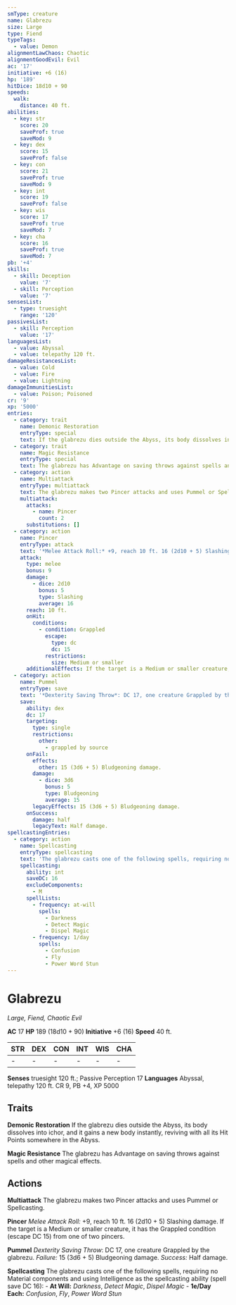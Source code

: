 ```yaml
---
smType: creature
name: Glabrezu
size: Large
type: Fiend
typeTags:
  - value: Demon
alignmentLawChaos: Chaotic
alignmentGoodEvil: Evil
ac: '17'
initiative: +6 (16)
hp: '189'
hitDice: 18d10 + 90
speeds:
  walk:
    distance: 40 ft.
abilities:
  - key: str
    score: 20
    saveProf: true
    saveMod: 9
  - key: dex
    score: 15
    saveProf: false
  - key: con
    score: 21
    saveProf: true
    saveMod: 9
  - key: int
    score: 19
    saveProf: false
  - key: wis
    score: 17
    saveProf: true
    saveMod: 7
  - key: cha
    score: 16
    saveProf: true
    saveMod: 7
pb: '+4'
skills:
  - skill: Deception
    value: '7'
  - skill: Perception
    value: '7'
sensesList:
  - type: truesight
    range: '120'
passivesList:
  - skill: Perception
    value: '17'
languagesList:
  - value: Abyssal
  - value: telepathy 120 ft.
damageResistancesList:
  - value: Cold
  - value: Fire
  - value: Lightning
damageImmunitiesList:
  - value: Poison; Poisoned
cr: '9'
xp: '5000'
entries:
  - category: trait
    name: Demonic Restoration
    entryType: special
    text: If the glabrezu dies outside the Abyss, its body dissolves into ichor, and it gains a new body instantly, reviving with all its Hit Points somewhere in the Abyss.
  - category: trait
    name: Magic Resistance
    entryType: special
    text: The glabrezu has Advantage on saving throws against spells and other magical effects.
  - category: action
    name: Multiattack
    entryType: multiattack
    text: The glabrezu makes two Pincer attacks and uses Pummel or Spellcasting.
    multiattack:
      attacks:
        - name: Pincer
          count: 2
      substitutions: []
  - category: action
    name: Pincer
    entryType: attack
    text: '*Melee Attack Roll:* +9, reach 10 ft. 16 (2d10 + 5) Slashing damage. If the target is a Medium or smaller creature, it has the Grappled condition (escape DC 15) from one of two pincers.'
    attack:
      type: melee
      bonus: 9
      damage:
        - dice: 2d10
          bonus: 5
          type: Slashing
          average: 16
      reach: 10 ft.
      onHit:
        conditions:
          - condition: Grappled
            escape:
              type: dc
              dc: 15
            restrictions:
              size: Medium or smaller
      additionalEffects: If the target is a Medium or smaller creature, it has the Grappled condition (escape DC 15) from one of two pincers.
  - category: action
    name: Pummel
    entryType: save
    text: '*Dexterity Saving Throw*: DC 17, one creature Grappled by the glabrezu. *Failure:*  15 (3d6 + 5) Bludgeoning damage. *Success:*  Half damage.'
    save:
      ability: dex
      dc: 17
      targeting:
        type: single
        restrictions:
          other:
            - grappled by source
      onFail:
        effects:
          other: 15 (3d6 + 5) Bludgeoning damage.
        damage:
          - dice: 3d6
            bonus: 5
            type: Bludgeoning
            average: 15
        legacyEffects: 15 (3d6 + 5) Bludgeoning damage.
      onSuccess:
        damage: half
        legacyText: Half damage.
spellcastingEntries:
  - category: action
    name: Spellcasting
    entryType: spellcasting
    text: 'The glabrezu casts one of the following spells, requiring no Material components and using Intelligence as the spellcasting ability (spell save DC 16): - **At Will:** *Darkness*, *Detect Magic*, *Dispel Magic* - **1e/Day Each:** *Confusion*, *Fly*, *Power Word Stun*'
    spellcasting:
      ability: int
      saveDC: 16
      excludeComponents:
        - M
      spellLists:
        - frequency: at-will
          spells:
            - Darkness
            - Detect Magic
            - Dispel Magic
        - frequency: 1/day
          spells:
            - Confusion
            - Fly
            - Power Word Stun
---
```


# Glabrezu
*Large, Fiend, Chaotic Evil*

**AC** 17
**HP** 189 (18d10 + 90)
**Initiative** +6 (16)
**Speed** 40 ft.

| STR | DEX | CON | INT | WIS | CHA |
| --- | --- | --- | --- | --- | --- |
| - | - | - | - | - | - |

**Senses** truesight 120 ft.; Passive Perception 17
**Languages** Abyssal, telepathy 120 ft.
CR 9, PB +4, XP 5000

## Traits

**Demonic Restoration**
If the glabrezu dies outside the Abyss, its body dissolves into ichor, and it gains a new body instantly, reviving with all its Hit Points somewhere in the Abyss.

**Magic Resistance**
The glabrezu has Advantage on saving throws against spells and other magical effects.

## Actions

**Multiattack**
The glabrezu makes two Pincer attacks and uses Pummel or Spellcasting.

**Pincer**
*Melee Attack Roll:* +9, reach 10 ft. 16 (2d10 + 5) Slashing damage. If the target is a Medium or smaller creature, it has the Grappled condition (escape DC 15) from one of two pincers.

**Pummel**
*Dexterity Saving Throw*: DC 17, one creature Grappled by the glabrezu. *Failure:*  15 (3d6 + 5) Bludgeoning damage. *Success:*  Half damage.

**Spellcasting**
The glabrezu casts one of the following spells, requiring no Material components and using Intelligence as the spellcasting ability (spell save DC 16): - **At Will:** *Darkness*, *Detect Magic*, *Dispel Magic* - **1e/Day Each:** *Confusion*, *Fly*, *Power Word Stun*
